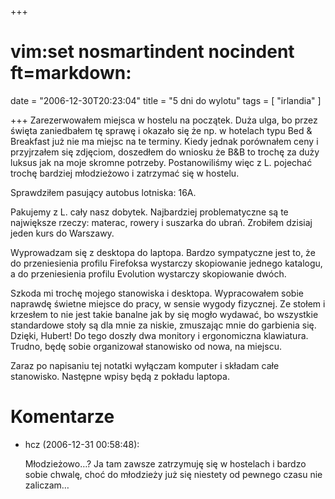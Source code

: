 +++
# vim:set nosmartindent nocindent ft=markdown:
date = "2006-12-30T20:23:04"
title = "5 dni do wylotu"
tags = [ "irlandia" ]

+++
Zarezerwowałem miejsca w hostelu na początek. Duża ulga, bo przez święta
zaniedbałem tę sprawę i okazało się że np. w hotelach typu Bed &amp; Breakfast
już nie ma miejsc na te terminy. Kiedy jednak porównałem ceny i przyjrzałem
się zdjęciom, doszedłem do wniosku że B&amp;B to trochę za duży luksus jak na
moje skromne potrzeby. Postanowiliśmy więc z L. pojechać trochę bardziej
młodzieżowo i zatrzymać się w hostelu.

Sprawdziłem pasujący autobus lotniska: 16A.

Pakujemy z L. cały nasz dobytek. Najbardziej problematyczne są te największe
rzeczy: materac, rowery i suszarka do ubrań. Zrobiłem dzisiaj jeden kurs do
Warszawy.

Wyprowadzam się z desktopa do laptopa. Bardzo sympatyczne jest to, że do
przeniesienia profilu Firefoksa wystarczy skopiowanie jednego katalogu, a do
przeniesienia profilu Evolution wystarczy skopiowanie dwóch.

Szkoda mi trochę mojego stanowiska i desktopa. Wypracowałem sobie naprawdę
świetne miejsce do pracy, w sensie wygody fizycznej. Ze stołem i krzesłem to
nie jest takie banalne jak by się mogło wydawać, bo wszystkie standardowe
stoły są dla mnie za niskie, zmuszając mnie do garbienia się. Dzięki, Hubert!
Do tego doszły dwa monitory i ergonomiczna klawiatura. Trudno, będę sobie
organizował stanowisko od nowa, na miejscu.

Zaraz po napisaniu tej notatki wyłączam komputer i składam całe stanowisko.
Następne wpisy będą z pokładu laptopa.

# Komentarze

* hcz (2006-12-31 00:58:48): <p>Młodzieżowo&#8230;? Ja tam zawsze zatrzymuję się
  w hostelach i bardzo sobie chwalę, choć do młodzieży już się niestety od
  pewnego czasu nie zaliczam&#8230;</p>
